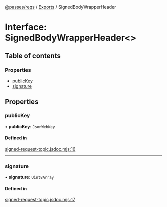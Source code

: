 [@passes/reqs](../README.md) / [Exports](../modules.md) / SignedBodyWrapperHeader

# Interface: SignedBodyWrapperHeader\<\>

## Table of contents

### Properties

- [publicKey](SignedBodyWrapperHeader.md#publickey)
- [signature](SignedBodyWrapperHeader.md#signature)

## Properties

### publicKey

• **publicKey**: `JsonWebKey`

#### Defined in

[signed-request-topic.jsdoc.mjs:16](https://github.com/passes-org/passes/blob/cf65b5d/packages/reqs/src/signed-request-topic.jsdoc.mjs#L16)

___

### signature

• **signature**: `Uint8Array`

#### Defined in

[signed-request-topic.jsdoc.mjs:17](https://github.com/passes-org/passes/blob/cf65b5d/packages/reqs/src/signed-request-topic.jsdoc.mjs#L17)
